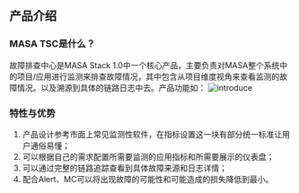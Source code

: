 ## 产品介绍

### MASA TSC是什么？
故障排查中心是MASA Stack 1.0中一个核心产品，主要负责对MASA整个系统中的项目/应用进行监测来排查故障情况，其中包含从项目维度视角来查看监测的故障情况。以及溯源到具体的链路日志中去。产品功能如：
![introduce](http://cdn.masastack.com/stack/doc/tsc/introduce.png)

### 特性与优势
1. 产品设计参考市面上常见监测性软件，在指标设置这一块有部分统一标准让用户通俗易懂；
2.	可以根据自己的需求配置所需要监测的应用指标和所需要展示的仪表盘；
3.	可以通过完整的链路追踪查看到具体故障来源和日志详情；
4.	配合Alert、MC可以将出现故障的可能性和可能造成的损失降低到最小。